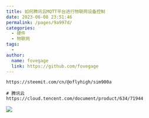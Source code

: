 ```yaml
---
title: 如何腾讯云MQTT平台进行物联网设备控制
date: 2023-06-08 23:51:46
permalink: /pages/9a997d/
categories:
  - 硬件
  - 物联网
tags:
  -
author:
  name: fovegage
  link: https://github.com/fovegage
---
```


```
https://steemit.com/cn/@oflyhigh/sim900a

# 腾讯云
https://cloud.tencent.com/document/product/634/71944
```

![](https://obsidian-foveagge.oss-cn-beijing.aliyuncs.com/blog/2lpjKq.png)
